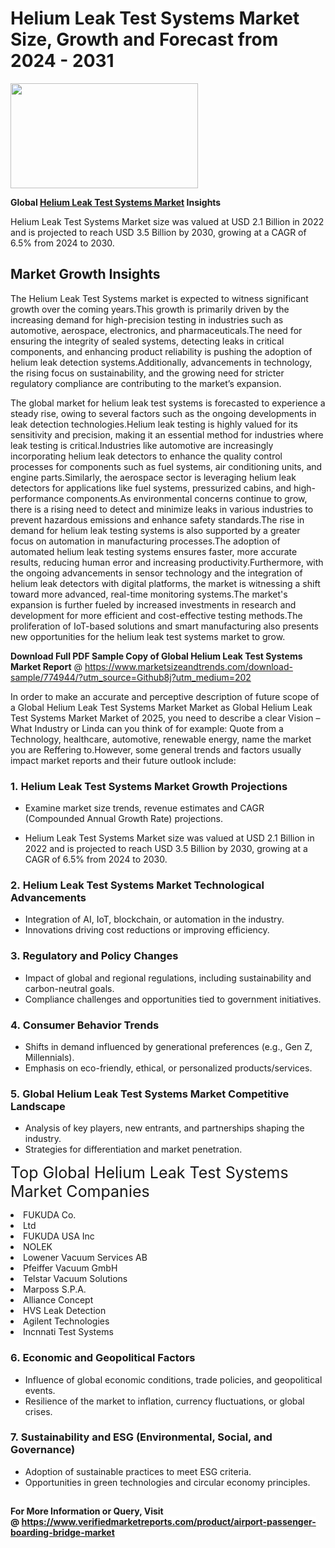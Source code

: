 <H1>Helium Leak Test Systems Market Size, Growth and Forecast from 2024 - 2031</H1><img class="aligncenter size-medium wp-image-584254" src="https://thirdeyenews.in/wp-content/uploads/2024/09/Global-Market-Research-300x168.jpeg" alt="" width="300" height="168" /><p><strong>Global&nbsp;<a href="https://www.marketsizeandtrends.com/download-sample/774944/?utm_source=Github8j?utm_medium=202">Helium Leak Test Systems Market</a> Insights</strong></p><p>Helium Leak Test Systems Market size was valued at USD 2.1 Billion in 2022 and is projected to reach USD 3.5 Billion by 2030, growing at a CAGR of 6.5% from 2024 to 2030.</p><p><h2>Market Growth Insights</h2> <p>The Helium Leak Test Systems market is expected to witness significant growth over the coming years.This growth is primarily driven by the increasing demand for high-precision testing in industries such as automotive, aerospace, electronics, and pharmaceuticals.The need for ensuring the integrity of sealed systems, detecting leaks in critical components, and enhancing product reliability is pushing the adoption of helium leak detection systems.Additionally, advancements in technology, the rising focus on sustainability, and the growing need for stricter regulatory compliance are contributing to the market’s expansion.</p> <p>The global market for helium leak test systems is forecasted to experience a steady rise, owing to several factors such as the ongoing developments in leak detection technologies.Helium leak testing is highly valued for its sensitivity and precision, making it an essential method for industries where leak testing is critical.Industries like automotive are increasingly incorporating helium leak detectors to enhance the quality control processes for components such as fuel systems, air conditioning units, and engine parts.Similarly, the aerospace sector is leveraging helium leak detectors for applications like fuel systems, pressurized cabins, and high-performance components.As environmental concerns continue to grow, there is a rising need to detect and minimize leaks in various industries to prevent hazardous emissions and enhance safety standards.The rise in demand for helium leak testing systems is also supported by a greater focus on automation in manufacturing processes.The adoption of automated helium leak testing systems ensures faster, more accurate results, reducing human error and increasing productivity.Furthermore, with the ongoing advancements in sensor technology and the integration of helium leak detectors with digital platforms, the market is witnessing a shift toward more advanced, real-time monitoring systems.The market's expansion is further fueled by increased investments in research and development for more efficient and cost-effective testing methods.The proliferation of IoT-based solutions and smart manufacturing also presents new opportunities for the helium leak test systems market to grow.<p><span class=""><strong>Download Full PDF Sample Copy of Global Helium Leak Test Systems Market Report</strong> @ <a href="https://www.marketsizeandtrends.com/download-sample/774944/?utm_source=Github8j?utm_medium=202" target="_blank">https://www.marketsizeandtrends.com/download-sample/774944/?utm_source=Github8j?utm_medium=202</a></span></p><p>In order to make an accurate and perceptive description of future scope of a Global&nbsp;Helium Leak Test Systems Market Market as Global&nbsp;Helium Leak Test Systems Market Market of 2025, you need to describe a clear Vision &ndash; What Industry or Linda can you think of for example: Quote from a Technology, healthcare, automotive, renewable energy, name the market you are Reffering to.However, some general trends and factors usually impact market reports and their future outlook include:</p><h3>1.&nbsp;<strong>Helium Leak Test Systems Market Growth Projections</strong></h3><ul><li>Examine market size trends, revenue estimates and CAGR (Compounded Annual Growth Rate) projections.</li><li><p>Helium Leak Test Systems Market size was valued at USD 2.1 Billion in 2022 and is projected to reach USD 3.5 Billion by 2030, growing at a CAGR of 6.5% from 2024 to 2030.</p></li></ul><h3>2.&nbsp;<strong>Helium Leak Test Systems Market Technological Advancements</strong></h3><ul><li>Integration of AI, IoT, blockchain, or automation in the industry.</li><li>Innovations driving cost reductions or improving efficiency.</li></ul><h3>3.&nbsp;<strong>Regulatory and Policy Changes</strong></h3><ul><li>Impact of global and regional regulations, including sustainability and carbon-neutral goals.</li><li>Compliance challenges and opportunities tied to government initiatives.</li></ul><h3>4.&nbsp;<strong>Consumer Behavior Trends</strong></h3><ul><li>Shifts in demand influenced by generational preferences (e.g., Gen Z, Millennials).</li><li>Emphasis on eco-friendly, ethical, or personalized products/services.</li></ul><h3>5.&nbsp;<strong>Global Helium Leak Test Systems Market Competitive Landscape</strong></h3><ul><li>Analysis of key players, new entrants, and partnerships shaping the industry.</li><li>Strategies for differentiation and market penetration.</li></ul><p data-pm-slice="1 1 []"><span style="color: inherit; font-family: inherit; font-size: 25px;">Top Global Helium Leak Test Systems Market Companies</span></p><div class="" data-test-id=""><p><li>FUKUDA Co.</li><li> Ltd</li><li> FUKUDA USA Inc</li><li> NOLEK</li><li> Lowener Vacuum Services AB</li><li> Pfeiffer Vacuum GmbH</li><li> Telstar Vacuum Solutions</li><li> Marposs S.P.A.</li><li> Alliance Concept</li><li> HVS Leak Detection</li><li> Agilent Technologies</li><li> Incnnati Test Systems</li></p></div><h3>6.&nbsp;<strong>Economic and Geopolitical Factors</strong></h3><ul><li>Influence of global economic conditions, trade policies, and geopolitical events.</li><li>Resilience of the market to inflation, currency fluctuations, or global crises.</li></ul><h3>7.&nbsp;<strong>Sustainability and ESG (Environmental, Social, and Governance)</strong></h3><ul><li>Adoption of sustainable practices to meet ESG criteria.</li><li>Opportunities in green technologies and circular economy principles.</li></ul><h2><strong style="font-size: 14px;">For More Information or Query, Visit @&nbsp;</strong><a style="background-color: #ffffff; font-size: 14px;" href="https://www.marketsizeandtrends.com/report/helium-leak-test-systems-market/" target="_blank">https://www.verifiedmarketreports.com/product/airport-passenger-boarding-bridge-market</a></h2>